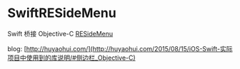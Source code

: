 # SwiftRESideMenu

Swift 桥接 Objective-C [RESideMenu](https://github.com/romaonthego/RESideMenu)

blog: [http://huyaohui.com/](http://huyaohui.com/2015/08/15/iOS-Swift-实际项目中使用到的库说明/#侧边栏_Objective-C)
